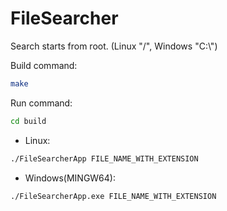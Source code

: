 # FileSearcher

Search starts from root. (Linux "/", Windows "C:\\")

Build command:

```bash
make
```

Run command:

```bash
cd build
```

- Linux:

```bash
./FileSearcherApp FILE_NAME_WITH_EXTENSION
```

- Windows(MINGW64):

```MINGW64
./FileSearcherApp.exe FILE_NAME_WITH_EXTENSION
```
